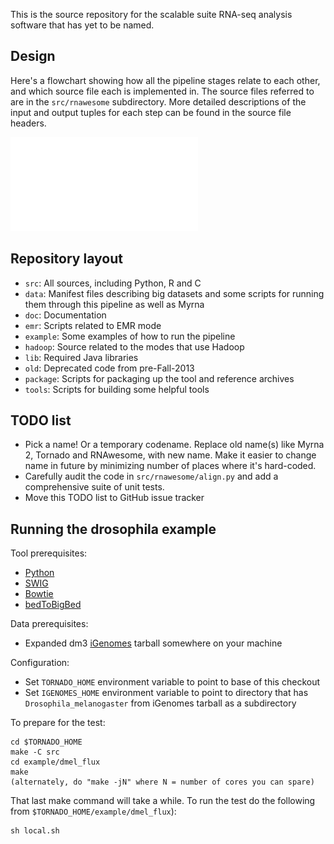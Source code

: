 This is the source repository for the scalable suite RNA-seq analysis
software that has yet to be named.

Design
------

Here's a flowchart showing how all the pipeline stages relate to each other,
and which source file each is implemented in.  The source files referred to
are in the `src/rnawesome` subdirectory.  More detailed descriptions of the
input and output tuples for each step can be found in the source file
headers.

![Design flowchart](doc/design_figure.pdf "Design flowchart")

Repository layout
-----------------

* `src`: All sources, including Python, R and C
* `data`: Manifest files describing big datasets and some scripts for running
  them through this pipeline as well as Myrna
* `doc`: Documentation
* `emr`: Scripts related to EMR mode
* `example`: Some examples of how to run the pipeline
* `hadoop`: Source related to the modes that use Hadoop
* `lib`: Required Java libraries
* `old`: Deprecated code from pre-Fall-2013
* `package`: Scripts for packaging up the tool and reference archives
* `tools`: Scripts for building some helpful tools

TODO list
---------

* Pick a name!  Or a temporary codename.  Replace old name(s) like Myrna 2,
  Tornado and RNAwesome, with new name.  Make it easier to change name in
  future by minimizing number of places where it's hard-coded.
* Carefully audit the code in `src/rnawesome/align.py` and add a comprehensive
  suite of unit tests.
* Move this TODO list to GitHub issue tracker

Running the drosophila example
------------------------------

Tool prerequisites:
* [Python]
* [SWIG]
* [Bowtie]
* [bedToBigBed]

[Python]: http://www.python.org
[SWIG]: http://www.swig.org
[Bowtie]: http://bowtie-bio.sourceforge.net/index.shtml
[bedToBigBed]: http://hgdownload.cse.ucsc.edu/admin/exe/

Data prerequisites:
* Expanded dm3 [iGenomes] tarball somewhere on your machine

[iGenomes]: http://support.illumina.com/sequencing/sequencing_software/igenome.ilmn

Configuration:
* Set `TORNADO_HOME` environment variable to point to base of this checkout
* Set `IGENOMES_HOME` environment variable to point to directory that has
  `Drosophila_melanogaster` from iGenomes tarball as a subdirectory

To prepare for the test:

    cd $TORNADO_HOME
    make -C src
    cd example/dmel_flux
    make
    (alternately, do "make -jN" where N = number of cores you can spare)

That last make command will take a while.  To run the test do the following
from `$TORNADO_HOME/example/dmel_flux`):

    sh local.sh
